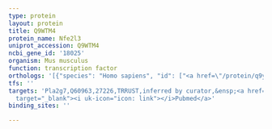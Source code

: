 ```yaml
---
type: protein
layout: protein
title: Q9WTM4
protein_name: Nfe2l3
uniprot_accession: Q9WTM4
ncbi_gene_id: '18025'
organism: Mus musculus
function: transcription factor
orthologs: '[{"species": "Homo sapiens", "id": ["<a href=\"/protein/q9y4a8\">Q9Y4A8</a>"]}, {"species": "Rattus norvegicus", "id": ["D4A7S7"]}]'
tfs: ''
targets: 'Pla2g7,Q60963,27226,TRRUST,inferred by curator,&ensp;<a href="https://www.ncbi.nlm.nih.gov/pubmed/?term=22247257%5Buid%5D+OR+29087512%5Buid%5D"
  target="_blank"><i uk-icon="icon: link"></i>Pubmed</a>'
binding_sites: ''

---
```

